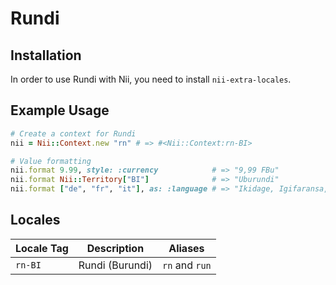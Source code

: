 <!-- This file has been generated. Source: languages/_template.md.erb -->

# Rundi

## Installation

In order to use Rundi with Nii, you need to install `nii-extra-locales`.

## Example Usage

``` ruby
# Create a context for Rundi
nii = Nii::Context.new "rn" # => #<Nii::Context:rn-BI>

# Value formatting
nii.format 9.99, style: :currency            # => "9,99 FBu"
nii.format Nii::Territory["BI"]              # => "Uburundi"
nii.format ["de", "fr", "it"], as: :language # => "Ikidage, Igifaransa, Igitaliyani"
```


## Locales

<table>
  <thead>
    <tr>
      <th>Locale Tag</th>
      <th>Description</th>
      <th>Aliases</th>
    </tr>
  </thead>
  <tbody>
    <tr>
      <td><code>rn-BI</code></td>
      <td>Rundi (Burundi)</td>
      <td><code>rn</code> and <code>run</code></td>
    </tr>
  </tbody>
</table>

